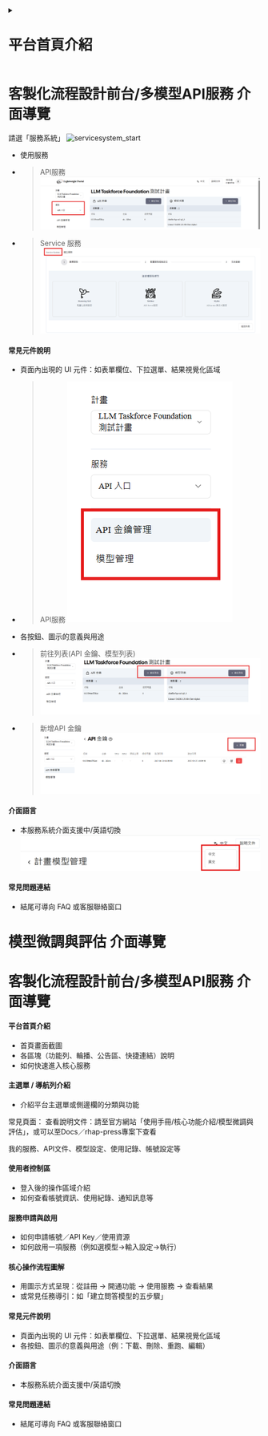 <details> <summary> <h1>平台首頁介紹</h1> </summary>


### 🔖 標誌與平台名稱（左上角）
顯示 **TAIWAN AI RAP** 官方標誌與平台名稱，強化識別度，並可作為快速返回首頁的連結。
![alt text](image-16.png)


### 📌 主選單導航列
以下為主選單各項功能說明：
![alt text](image-18.png)

| 項目名稱       | 功能說明 |
|----------------|-----------|
| **特色服務入口** | 提供TAIWAN AI RAP 各項服務介紹與使用服務之入口。 |
| **平台規範**     | 提供平台使用規則與安全守則，包括使用條款暨免責聲明、平台成果授權條款、個人資料使用授權同意書等。 |
| **使用手冊**     | 教學與操作指引，包括帳號申請、服務啟用等，協助用戶快速上手。 |
| **應用成果**     | 展示平台推動下的應用案例、合作開發成果與產出。 |
| **關於我們**     | 介紹平台緣起、負責單位（國研院國網中心）等資訊。 |
| **常見問題**     | 收錄使用過程中常見的技術問題、申請流程等，提供快速自助解答通道。 |
---

### 公告輪播
- 「了解更多」按鈕  
點擊後將導向下方或新頁面，提供更詳細的介紹
---

### 應用成果 Showcase
-  按下【More】按鈕，進入完整應用案例介紹頁  
- 左右箭頭按鈕 `＜ / ＞` 可切換下一則應用成果

---
###  常見問題 FAQ 導覽

-  問題展開清單  
使用者可點擊每個問題項目展開答案內容，說明以簡明扼要方式呈現。  

- 「更多資訊」按鈕  
 點擊後可前往完整 FAQ 頁面或說明文件

###  頁尾 Footer 導覽

- 所有按鈕皆可點擊進入對應法規或說明頁


## **服務申請與啟用**
- 如何申請帳號
![alt text](image-3.png)
![alt text](image-4.png)
![](https://man.twcc.ai/_uploads/ry7hjYfP0.png)

- 開通通知
![alt text](image-5.png)

</details>

# 客製化流程設計前台/多模型API服務 介面導覽
請選「服務系統」
![servicesystem_start](\docusaurus\rhap\docs\sw_intro\pictures\servicesystem_start.png)
- 使用服務
- > API服務
![alt text](image-6.png)
- >Service 服務
![alt text](image-7.png)


#### **常見元件說明**
- 頁面內出現的 UI 元件：如表單欄位、下拉選單、結果視覺化區域
- > API服務
![alt text](image-8.png)

- 各按鈕、圖示的意義與用途
- >前往列表(API 金鑰、模型列表)
![alt text](image-9.png)
- >新增API 金鑰
![alt text](image-14.png)

####  **介面語言**
- 本服務系統介面支援中/英語切換
![alt text](image-15.png)
#### **常見問題連結**
- 結尾可導向 FAQ 或客服聯絡窗口

# 模型微調與評估 介面導覽
# 客製化流程設計前台/多模型API服務 介面導覽

#### **平台首頁介紹**
- 首頁畫面截圖
- 各區塊（功能列、輪播、公告區、快捷連結）說明
- 如何快速進入核心服務

#### **主選單 / 導航列介紹**
- 介紹平台主選單或側邊欄的分類與功能

常見頁面：
查看說明文件：請至官方網站「使用手冊/核心功能介紹/模型微調與評估」，或可以至Docs／rhap-press專案下查看

我的服務、API文件、模型設定、使用記錄、帳號設定等

#### **使用者控制區**
- 登入後的操作區域介紹
- 如何查看帳號資訊、使用紀錄、通知訊息等

#### **服務申請與啟用**
- 如何申請帳號／API Key／使用資源
- 如何啟用一項服務（例如選模型→輸入設定→執行）

#### **核心操作流程圖解**
- 用圖示方式呈現：從註冊 → 開通功能 → 使用服務 → 查看結果
- 或常見任務導引：如「建立問答模型的五步驟」

#### **常見元件說明**
- 頁面內出現的 UI 元件：如表單欄位、下拉選單、結果視覺化區域
- 各按鈕、圖示的意義與用途（例：下載、刪除、重跑、編輯）

####  **介面語言**
- 本服務系統介面支援中/英語切換

#### **常見問題連結**
- 結尾可導向 FAQ 或客服聯絡窗口
